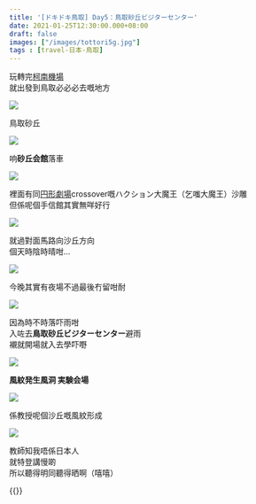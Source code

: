 ```yaml
---
title: '[ドキドキ鳥取] Day5：鳥取砂丘ビジターセンター'
date: 2021-01-25T12:30:00.000+08:00
draft: false
images: ["/images/tottori5g.jpg"]
tags : [travel-日本-鳥取]
---
```


玩轉完[柯南機場](https://hidie.net/tottori5d/)  
就出發到鳥取必必必去嘅地方  

![](/images/tottori5g1.jpg)

鳥取砂丘

![](/images/tottori5g2.jpg)

响**砂丘会館**落車  

![](/images/tottori5g3.jpg)

裡面有同[円形劇場](https://hidie.net/tottori4h/)crossover嘅ハクション大魔王（乞嗤大魔王）沙雕  
但係呢個手信館其實無咩好行  

![](/images/tottori5g4.jpg)

就過對面馬路向沙丘方向  
個天時陰時晴咁...  

![](/images/tottori5g5.jpg)

今晚其實有夜場不過最後冇留咁耐  

![](/images/tottori5g6.jpg)

因為時不時落吓雨咁  
入咗去**鳥取砂丘ビジターセンター**避雨  
襯就開場就入去學吓嘢  

![](/images/tottori5g.jpg)

**風紋発生風洞 実験会場**

![](/images/tottori5g7.jpg)

係教授呢個沙丘嘅風紋形成  

![](/images/tottori5g8.jpg)

教師知我唔係日本人  
就特登講慢啲  
所以聽得明同聽得晒啊（嘻嘻）  
  
  
{{<tottori>}}  
